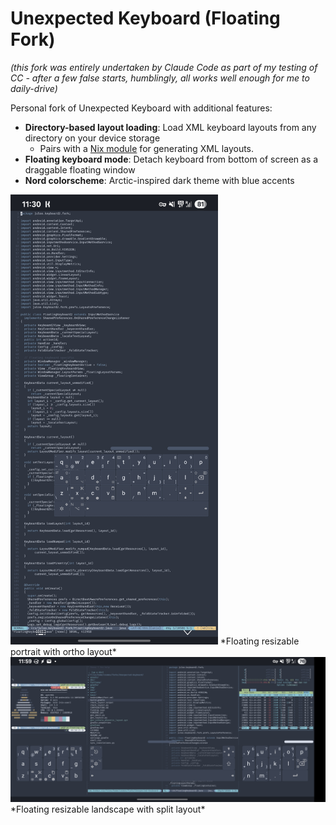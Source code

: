 # Unexpected Keyboard (Floating Fork)

*(this fork was entirely undertaken by Claude Code as part of my testing of CC - after a few false starts, humblingly, all works well enough for me to daily-drive)*

Personal fork of Unexpected Keyboard with additional features:

- **Directory-based layout loading**: Load XML keyboard layouts from any directory on your device storage
  - Pairs with a [Nix module](https://github.com/harryaskham/collective-public/blob/main/modules/agnostic/unexpected-keyboard/default.nix) for generating XML layouts.
- **Floating keyboard mode**: Detach keyboard from bottom of screen as a draggable floating window  
- **Nord colorscheme**: Arctic-inspired dark theme with blue accents

<img src="img/float.jpg" height="720" />
*Floating resizable portrait with ortho layout*

<img src="img/split.jpg" width="720" />
*Floating resizable landscape with split layout*

